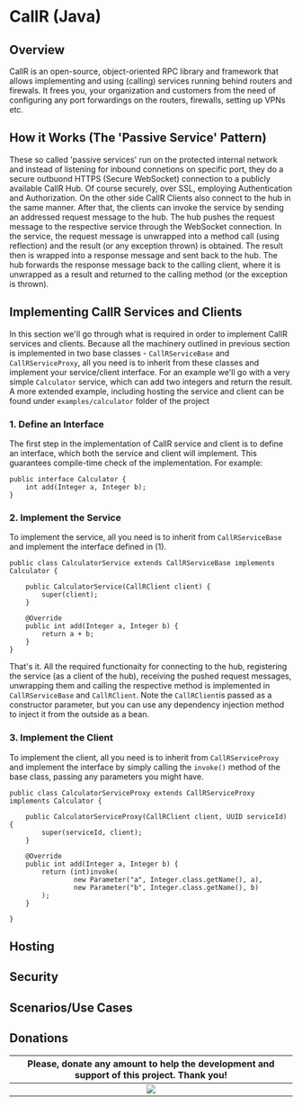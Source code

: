 # CallR (Java)
## Overview
CallR is an open-source, object-oriented RPC library and framework that allows implementing and using (calling) services running behind routers and firewals.
It frees you, your organization and customers from the need of configuring any port forwardings on the routers, firewalls, setting up VPNs etc.
## How it Works (The 'Passive Service' Pattern)
These so called 'passive services' run on the protected internal network and instead of listening for inbound connetions on specific port, they do a secure outbuond HTTPS (Secure WebSocket) connection to a publicly available CallR Hub.
Of course securely, over SSL, employing Authentication and Authorization. On the other side CallR Clients also connect to the hub in the same manner.
After that, the clients can invoke the service by sending an addressed request message to the hub. The hub pushes the request message to the respective service through the WebSocket connection.
In the service, the request message is unwrapped into a method call (using reflection) and the result (or any exception thrown) is obtained. The result then is wrapped into a response message and sent back to the hub.
The hub forwards the response message back to the calling client, where it is unwrapped as a result and returned to the calling method (or the exception is thrown).

## Implementing CallR Services and Clients
In this section we'll go through what is required in order to implement CallR services and clients.
Because all the machinery outlined in previous section is implemented in two base classes - `CallRServiceBase` and `CallRServiceProxy`,
all you need is to inherit from these classes and implement your service/client interface.
For an example we'll go with a very simple `Calculator` service, which can add two integers and return the result.
A more extended example, including hosting the service and client can be found under `examples/calculator` folder of the project
### 1. Define an Interface
The first step in the implementation of CallR service and client is to define an interface, which both the service and client will implement. This guarantees compile-time check of the implementation. For example:
```
public interface Calculator {
	int add(Integer a, Integer b);
}
```
### 2. Implement the Service
To implement the service, all you need is to inherit from `CallRServiceBase` and implement the interface defined in (1).
```
public class CalculatorService extends CallRServiceBase implements Calculator {

	public CalculatorService(CallRClient client) {
		super(client);
	}

	@Override
	public int add(Integer a, Integer b) {
		return a + b;
	}
}
```
That's it. All the required functionaity for connecting to the hub, registering the service (as a client of the hub),
receiving the pushed request messages, unwrapping them and calling the respective method is implemented in `CallRServiceBase` and `CallRClient`.
Note the `CallRClient`is passed as a constructor parameter, but you can use any dependency injection method to inject it from the outside as a bean.
### 3. Implement the Client
To implement the client, all you need is to inherit from `CallRServiceProxy` and implement the interface by simply calling the `invoke()` method of the base class, passing any parameters you might have.
```
public class CalculatorServiceProxy extends CallRServiceProxy implements Calculator {

	public CalculatorServiceProxy(CallRClient client, UUID serviceId) {
		super(serviceId, client);
	}

	@Override
	public int add(Integer a, Integer b) {
		return (int)invoke(
				new Parameter("a", Integer.class.getName(), a),
				new Parameter("b", Integer.class.getName(), b)
		);
	}

}
```
## Hosting
## Security
## Scenarios/Use Cases
## Donations
|Please, donate any amount to help the development and support of this project. Thank you!|
|:----:|
|[![](https://www.paypalobjects.com/en_US/i/btn/btn_donateCC_LG.gif)](https://www.paypal.com/cgi-bin/webscr?cmd=_s-xclick&hosted_button_id=UHUNBVSX2BKVL)|
